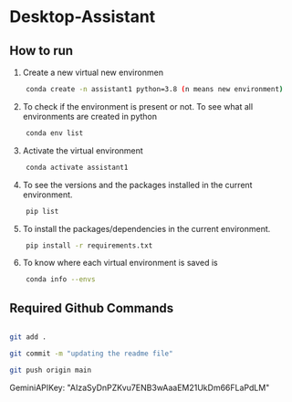 # Desktop-Assistant

## How to run 

1. Create a new virtual new environmen

```bash
    conda create -n assistant1 python=3.8 (n means new environment)
```

2. To check if the environment is present or not. To see what all environments are created in python

```bash
    conda env list
```

3. Activate the virtual environment

```bash
    conda activate assistant1
```
4. To see the versions and the packages installed in the current environment. 

```bash
    pip list
```

5. To install the packages/dependencies in the current environment.

```bash
    pip install -r requirements.txt
```

6. To know where each virtual environment is saved is

```bash
    conda info --envs
```


## Required Github Commands

```bash

git add .

git commit -m "updating the readme file"

git push origin main

```




GeminiAPIKey: "AIzaSyDnPZKvu7ENB3wAaaEM21UkDm66FLaPdLM"